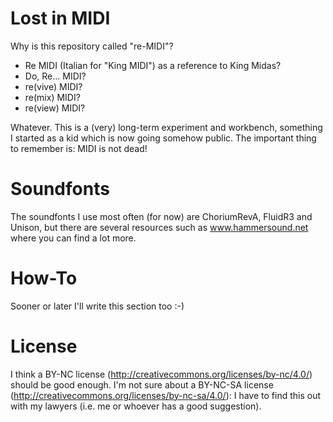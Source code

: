 Lost in MIDI
============

Why is this repository called "re-MIDI"?

- Re MIDI (Italian for "King MIDI") as a reference to King Midas?
- Do, Re... MIDI?
- re(vive) MIDI?
- re(mix) MIDI?
- re(view) MIDI?

Whatever. This is a (very) long-term experiment and workbench, something I started as a kid which is now going somehow public. The important thing to remember is: MIDI is not dead!

Soundfonts
==========

The soundfonts I use most often (for now) are ChoriumRevA, FluidR3 and Unison, but there are several resources such as www.hammersound.net where you can find a lot more.

How-To
======

Sooner or later I'll write this section too :-)

License
=======

I think a BY-NC license (http://creativecommons.org/licenses/by-nc/4.0/) should be good enough. I'm not sure about a BY-NC-SA license (http://creativecommons.org/licenses/by-nc-sa/4.0/): I have to find this out with my lawyers (i.e. me or whoever has a good suggestion).
